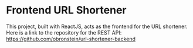 # Frontend URL Shortener

This project, built with ReactJS, acts as the frontend for the URL shortener.
Here is a link to the repository for the REST API: https://github.com/obronstein/url-shortener-backend
